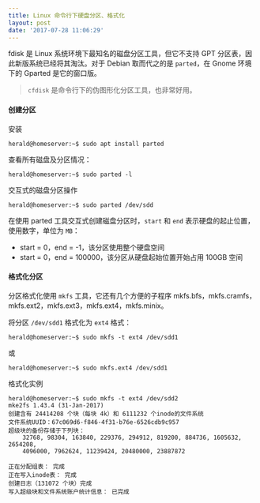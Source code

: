 ```yaml
---
title: Linux 命令行下硬盘分区、格式化
layout: post
date: '2017-07-28 11:06:29'
---
```


fdisk 是 Linux 系统环境下最知名的磁盘分区工具，但它不支持 GPT 分区表，因此新版系统已经将其淘汰。对于 Debian 取而代之的是 `parted`，在 Gnome 环境下的 Gparted 是它的窗口版。

> `cfdisk` 是命令行下的伪图形化分区工具，也非常好用。

#### 创建分区

安装

```
herald@homeserver:~$ sudo apt install parted
```

查看所有磁盘及分区情况：

```
herald@homeserver:~$ sudo parted -l
```

交互式的磁盘分区操作

```
herald@homeserver:~$ sudo parted /dev/sdd
```


在使用 parted 工具交互式创建磁盘分区时，`start` 和 `end` 表示硬盘的起止位置，使用数字，单位为 `MB`：

* start = 0，end = -1，该分区使用整个硬盘空间
* start = 0，end = 100000，该分区从硬盘起始位置开始占用 100GB 空间

#### 格式化分区

分区格式化使用 `mkfs` 工具，它还有几个方便的子程序 mkfs.bfs，mkfs.cramfs，mkfs.ext2，mkfs.ext3，mkfs.ext4，mkfs.minix。

将分区 `/dev/sdd1` 格式化为 `ext4` 格式：

```
herald@homeserver:~$ sudo mkfs -t ext4 /dev/sdd1
```

或

```
herald@homeserver:~$ sudo mkfs.ext4 /dev/sdd1
```

格式化实例

```
herald@homeserver:~$ sudo mkfs -t ext4 /dev/sdd2
mke2fs 1.43.4 (31-Jan-2017)
创建含有 24414208 个块（每块 4k）和 6111232 个inode的文件系统
文件系统UUID：67c069d6-f846-4f31-b76e-6526cdb9c957
超级块的备份存储于下列块：
	32768, 98304, 163840, 229376, 294912, 819200, 884736, 1605632, 2654208,
	4096000, 7962624, 11239424, 20480000, 23887872

正在分配组表： 完成
正在写入inode表： 完成
创建日志（131072 个块）完成
写入超级块和文件系统账户统计信息： 已完成
```